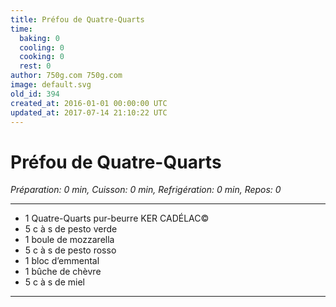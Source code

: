 ```yaml
---
title: Préfou de Quatre-Quarts
time:
  baking: 0
  cooling: 0
  cooking: 0
  rest: 0
author: 750g.com 750g.com
image: default.svg
old_id: 394
created_at: 2016-01-01 00:00:00 UTC
updated_at: 2017-07-14 21:10:22 UTC
---
```


# Préfou de Quatre-Quarts

*Préparation: 0 min, Cuisson: 0 min, Refrigération: 0 min, Repos: 0*

---

- 1 Quatre-Quarts pur-beurre KER CADÉLAC©
- 5 c à s de pesto verde
- 1 boule de mozzarella
- 5 c à s de pesto rosso
- 1 bloc d’emmental
- 1 bûche de chèvre
- 5 c à s de miel

---


